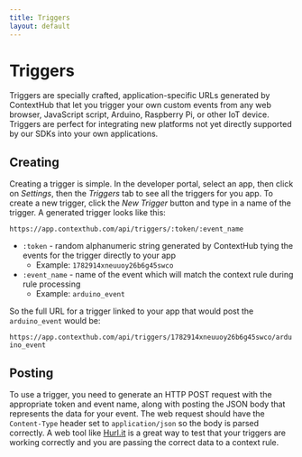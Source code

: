 ```yaml
---
title: Triggers
layout: default
---
```


# Triggers

Triggers are specially crafted, application-specific URLs generated by ContextHub that let you trigger your own custom events from any web browser, JavaScript script, Arduino, Raspberry Pi, or other IoT device. Triggers are perfect for integrating new platforms not yet directly supported by our SDKs into your own applications.

<a name="triggers-creating" data-magellan-destination="triggers-creating"></a>


## Creating

Creating a trigger is simple. In the developer portal, select an app, then click on *Settings*, then the *Triggers* tab to see all the triggers for you app. To create a new trigger, click the *New Trigger* button and type in a name of the trigger. A generated trigger looks like this:

`https://app.contexthub.com/api/triggers/:token/:event_name`

- `:token` - random alphanumeric string generated by ContextHub tying the events for the trigger directly to your app
    - Example: `1782914xneuuoy26b6g45swco`
- `:event_name` - name of the event which will match the context rule during rule processing
    - Example: `arduino_event`

So the full URL for a trigger linked to your app that would post the `arduino_event` would be:

`https://app.contexthub.com/api/triggers/1782914xneuuoy26b6g45swco/arduino_event`

<a name="triggers-posting" data-magellan-destination="triggers-posting"></a>

## Posting

To use a trigger, you need to generate an HTTP POST request with the appropriate token and event name, along with posting the JSON body that represents the data for your event. The web request should have the `Content-Type` header set to `application/json` so the body is parsed correctly. A web tool like [Hurl.it](http://www.hurl.it) is a great way to test that your triggers are working correctly and you are passing the correct data to a context rule.
